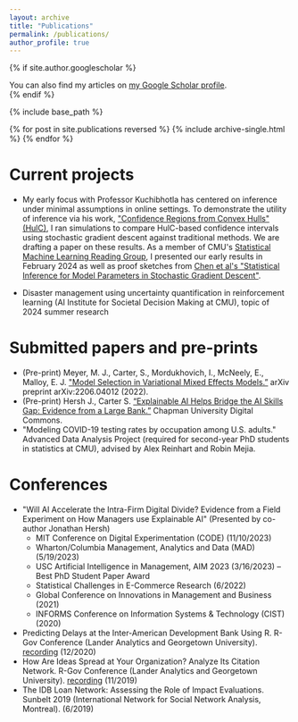 ```yaml
---
layout: archive
title: "Publications"
permalink: /publications/
author_profile: true
---
```


{% if site.author.googlescholar %}
  <div class="wordwrap">You can also find my articles on <a href="{{site.author.googlescholar}}">my Google Scholar profile</a>.</div>
{% endif %}

{% include base_path %}

{% for post in site.publications reversed %}
  {% include archive-single.html %}
{% endfor %}



Current projects
======

* My early focus with Professor Kuchibhotla has centered on inference under minimal assumptions in online settings. To demonstrate the utility of inference via his work, ["Confidence Regions from Convex Hulls" (HulC)](https://arxiv.org/abs/2105.14577), I ran simulations to compare HulC-based confidence intervals using stochastic gradient descent against traditional methods. We are drafting a paper on these results. As a member of CMU's [Statistical Machine Learning Reading Group](http://statml.cs.cmu.edu/), I presented our early results in February 2024 as well as proof sketches from [Chen et al's "Statistical Inference for Model Parameters in Stochastic Gradient Descent"](https://arxiv.org/abs/1610.08637).

* Disaster management using uncertainty quantification in reinforcement learning (AI Institute for Societal Decision Making at CMU), topic of 2024 summer research



Submitted papers and pre-prints
======

* (Pre-print) Meyer, M. J., Carter, S., Mordukhovich, I., McNeely, E., Malloy, E. J. ["Model Selection in Variational Mixed Effects Models.”](https://arxiv.org/abs/2206.04012) arXiv preprint arXiv:2206.04012 (2022).
* (Pre-print) Hersh J., Carter S. [“Explainable AI Helps Bridge the AI Skills Gap: Evidence from a Large Bank.”](https://digitalcommons.chapman.edu/economics_articles/276/) Chapman University Digital Commons.
* "Modeling COVID-19 testing rates by occupation among U.S. adults." Advanced Data Analysis Project (required for second-year PhD students in statistics at CMU), advised by Alex Reinhart and Robin Mejia.


Conferences
======

* "Will AI Accelerate the Intra-Firm Digital Divide? Evidence from a Field Experiment on How Managers use Explainable AI" (Presented by co-author Jonathan Hersh)
  * MIT Conference on Digital Experimentation (CODE) (11/10/2023)
  * Wharton/Columbia Management, Analytics and Data (MAD) (5/19/2023)
  * USC Artificial Intelligence in Management, AIM 2023 (3/16/2023) – Best PhD Student Paper Award
  * Statistical Challenges in E-Commerce Research (6/2022)
  * Global Conference on Innovations in Management and Business (2021)
  * INFORMS Conference on Information Systems & Technology (CIST) (2020)
* Predicting Delays at the Inter-American Development Bank Using R. R-Gov Conference (Lander Analytics and Georgetown University). [recording](https://www.youtube.com/watch?v=fWfSGI-pf0A) (12/2020)
* How Are Ideas Spread at Your Organization? Analyze Its Citation Network. R-Gov Conference (Lander Analytics and Georgetown University). [recording](https://www.youtube.com/watch?v=Y_ZGjE5rUwU) (11/2019)
* The IDB Loan Network: Assessing the Role of Impact Evaluations. Sunbelt 2019 (International Network for Social Network Analysis, Montreal). (6/2019)
